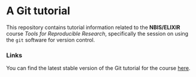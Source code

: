 # A Git tutorial

This repository contains tutorial information related to the **NBIS/ELIXIR** course
_Tools for Reproducible Research_, specifically the session on using the `git`
software for version control.

### Links

You can find the latest stable version of the Git tutorial for the course
[here](https://nbisweden.github.io/workshop-reproducible-research/).
